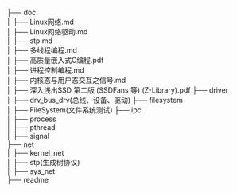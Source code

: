 ├──  doc  
│   ├──  Linux网络.md  
│   ├── Linux网络驱动.md  
│   ├── stp.md  
│   ├── 多线程编程.md  
│   ├── 高质量嵌入式C编程.pdf  
│   ├── 进程控制编程.md  
│   ├── 内核态与用户态交互之信号.md  
│   ├── 深入浅出SSD 第二版 (SSDFans 等) (Z-Library).pdf 
├──  driver  
│   ├── drv_bus_drv(总线、设备、驱动)
├──  filesystem  
│   ├── FileSystem(文件系统测试)
├──  ipc  
│   ├── process  
│   ├── pthread  
│   ├── signal  
├──  net  
│   ├── kernel_net  
│   ├── stp(生成树协议)  
│   ├── sys_net   
├──  readme  